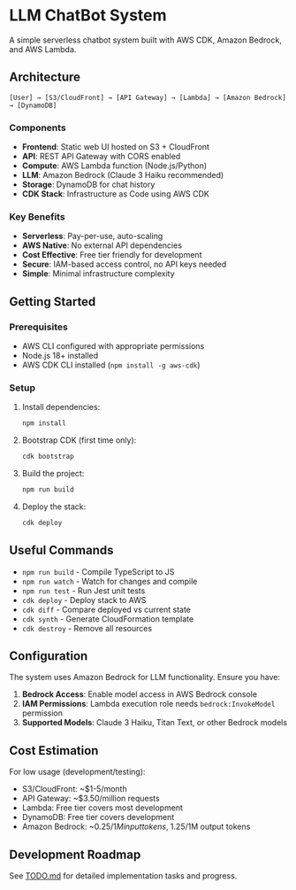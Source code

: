 # LLM ChatBot System

A simple serverless chatbot system built with AWS CDK, Amazon Bedrock, and AWS Lambda.

## Architecture

```
[User] → [S3/CloudFront] → [API Gateway] → [Lambda] → [Amazon Bedrock] → [DynamoDB]
```

### Components

- **Frontend**: Static web UI hosted on S3 + CloudFront
- **API**: REST API Gateway with CORS enabled
- **Compute**: AWS Lambda function (Node.js/Python)
- **LLM**: Amazon Bedrock (Claude 3 Haiku recommended)
- **Storage**: DynamoDB for chat history
- **CDK Stack**: Infrastructure as Code using AWS CDK

### Key Benefits

- **Serverless**: Pay-per-use, auto-scaling
- **AWS Native**: No external API dependencies
- **Cost Effective**: Free tier friendly for development
- **Secure**: IAM-based access control, no API keys needed
- **Simple**: Minimal infrastructure complexity

## Getting Started

### Prerequisites

- AWS CLI configured with appropriate permissions
- Node.js 18+ installed
- AWS CDK CLI installed (`npm install -g aws-cdk`)

### Setup

1. Install dependencies:
   ```bash
   npm install
   ```

2. Bootstrap CDK (first time only):
   ```bash
   cdk bootstrap
   ```

3. Build the project:
   ```bash
   npm run build
   ```

4. Deploy the stack:
   ```bash
   cdk deploy
   ```

## Useful Commands

* `npm run build`   - Compile TypeScript to JS
* `npm run watch`   - Watch for changes and compile
* `npm run test`    - Run Jest unit tests
* `cdk deploy`      - Deploy stack to AWS
* `cdk diff`        - Compare deployed vs current state
* `cdk synth`       - Generate CloudFormation template
* `cdk destroy`     - Remove all resources

## Configuration

The system uses Amazon Bedrock for LLM functionality. Ensure you have:

1. **Bedrock Access**: Enable model access in AWS Bedrock console
2. **IAM Permissions**: Lambda execution role needs `bedrock:InvokeModel` permission
3. **Supported Models**: Claude 3 Haiku, Titan Text, or other Bedrock models

## Cost Estimation

For low usage (development/testing):
- S3/CloudFront: ~$1-5/month
- API Gateway: ~$3.50/million requests
- Lambda: Free tier covers most development
- DynamoDB: Free tier covers development
- Amazon Bedrock: ~$0.25/1M input tokens, ~$1.25/1M output tokens

## Development Roadmap

See [TODO.md](./TODO.md) for detailed implementation tasks and progress.
